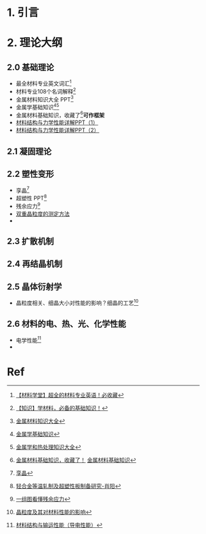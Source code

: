 # 1. 引言 

# 2. 理论大纲 
## 2.0 基础理论 
- 最全材料专业英文词汇[^1]
- 材料专业108个名词解释[^2]
- 金属材料知识大全 PPT[^3]
- 金属学基础知识[^4][^5]
- 金属材料基础知识，收藏了[^6]**可作框架**
- [材料结构与力学性能详解PPT（1）](https://mp.weixin.qq.com/s/tqOAuePAzVni-XXxYqPpzw)
- [材料结构与力学性能详解PPT（2）](https://mp.weixin.qq.com/s/OX23pfLe-Dw6oUwuxYtwrA)
## 2.1 凝固理论 


## 2.2 塑性变形 
- 孪晶[^7]
- 超塑性 PPT[^8]
- 残余应力[^11]
- [双重晶粒度的测定方法](https://mp.weixin.qq.com/s/hwU1sbOLNZCkmHFzNhicIw)
- 

## 2.3 扩散机制 



## 2.4 再结晶机制 



## 2.5 晶体衍射学 
- 晶粒度相关、细晶大小对性能的影响？细晶的工艺[^9]


## 2.6 材料的电、热、光、化学性能
- 电学性能[^10]
- 



# Ref 

[^1]: [【材料学堂】超全的材料专业英语！必收藏](https://mp.weixin.qq.com/s/RRcl545ETJT8fXUk5a_geQ)
[^2]: [【知识】学材料，必备的基础知识！](https://mp.weixin.qq.com/s/n6CM6pIycrKqXJ59AknnDw)
[^3]: [金属材料知识大全](https://mp.weixin.qq.com/s/d-GfjC8zWDMX3xeh26ItYg)
[^4]: [金属学基础知识](https://mp.weixin.qq.com/s/fggGxWoBOa9ADhzLq1H9zQ)
[^5]: [金属学和热处理知识大全](https://mp.weixin.qq.com/s/OgMDoqT1iW2bpOTsq3ACUg)
[^6]: [金属材料基础知识，收藏了！](https://mp.weixin.qq.com/s/KnFdg1P7P9xAUHPkSWZRCA)
	[金属材料基础知识](https://mp.weixin.qq.com/s/znTpZva7BtQl8kv9iA15Uw)
[^7]: [孪晶](https://mp.weixin.qq.com/s/7dF6j2nvpENgUb8BvJed8g)
[^8]: [轻合金等温轧制及超塑性板制备研究-肖阳](https://mp.weixin.qq.com/s/eMwqqP2pYMga3feBf9lxUA)
[^9]: [晶粒度及其对材料性能的影响](https://mp.weixin.qq.com/s/T37DEF0fyN4EnYUfrVdyWA)

[^10]: [材料结构与输运性能（导电性能）](https://mp.weixin.qq.com/s/hIbGfztp-JDnJTFRPNxohQ)

[^11]: [一组图看懂残余应力](https://mp.weixin.qq.com/s/hkEtSR2pitkSUcxVq4PEGw)
